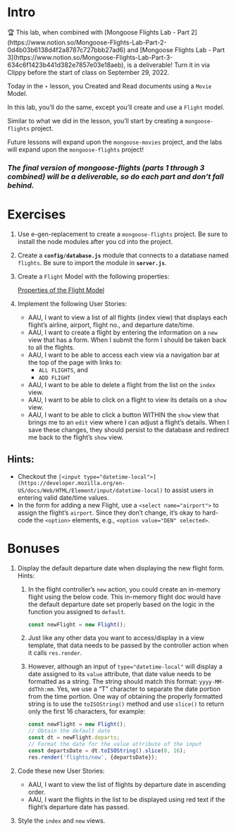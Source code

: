 # Intro

<aside>
🏆 This lab, when combined with [Mongoose Flights Lab - Part 2](https://www.notion.so/Mongoose-Flights-Lab-Part-2-0d4b03b6138d4f2a8787c727bbb27ad6) and [Mongoose Flights Lab - Part 3](https://www.notion.so/Mongoose-Flights-Lab-Part-3-634c6f1423b441d382e7857e03e18aeb), is a deliverable! Turn it in via Clippy before the start of class on September 29, 2022.

</aside>

Today in the ‣ lesson, you Created and Read documents using a `Movie` Model.

In this lab, you’ll do the same, except you’ll create and use a `Flight` model.

Similar to what we did in the lesson, you’ll start by creating a `mongoose-flights` project.

Future lessons will expand upon the `mongoose-movies` project, and the labs will expand upon the `mongoose-flights` project!

### ***The final version of mongoose-flights (parts 1 through 3 combined) will be a deliverable, so do each part and don’t fall behind.***

# Exercises

1. Use e-gen-replacement to create a `mongoose-flights` project. Be sure to install the node modules after you cd into the project.
2. Create a **`config/database.js`** module that connects to a database named `flights`. Be sure to import the module in **`server.js`**.
3. Create a `Flight` Model with the following properties:
    
    [Properties of the Flight Model  ](https://www.notion.so/f13311ec304d4427978121de8e0ae064)
    
4. Implement the following User Stories:
    - AAU, I want to view a list of all flights (index view) that displays each flight’s airline, airport, flight no., and departure date/time.
    - AAU, I want to create a flight by entering the information on a `new` view that has a form. When I submit the form I should be taken back to all the flights.
    - AAU, I want to be able to access each view via a navigation bar at the top of the page with links to:
        - `ALL FLIGHTS`, and
        - `ADD FLIGHT`
    - AAU, I want to be able to delete a flight from the list on the `index` view.
    - AAU, I want to be able to click on a flight to view its details on a `show` view.
    - AAU, I want to be able to click a button WITHIN the `show` view that brings me to an `edit` view where I can adjust a flight’s details.  When I save these changes, they should persist to the database and redirect me back to the flight’s `show` view.

## Hints:

- Checkout the `[<input type="datetime-local">](https://developer.mozilla.org/en-US/docs/Web/HTML/Element/input/datetime-local)` to assist users in entering valid date/time values.
- In the form for adding a new Flight, use a `<select name="airport">` to assign the flight’s `airport`. Since they don’t change, it’s okay to hard-code the `<option>` elements, e.g., `<option value="DEN" selected>`.

# Bonuses

1. Display the default departure date when displaying the new flight form.
Hints:
    1. In the flight controller’s `new` action, you could create an in-memory flight using the below code. This in-memory flight doc would have the default departure date set properly based on the logic in the function you assigned to `default`.
        
        ```jsx
        const newFlight = new Flight();
        ```
        
    2. Just like any other data you want to access/display in a view template, that data needs to be passed by the controller action when it calls `res.render`.
    3. However, although an input of `type="datetime-local"` will display a date assigned to its `value` attribute, that date value needs to be formatted as a string. The string should match this format: `yyyy-MM-ddThh:mm`. Yes, we use a “T” character to separate the date portion from the time portion. One way of obtaining the properly formatted string is to use the `toISOString()` method and use `slice()` to return only the first 16 characters, for example:
        
        ```jsx
        const newFlight = new Flight();
        // Obtain the default date
        const dt = newFlight.departs;
        // Format the date for the value attribute of the input
        const departsDate = dt.toISOString().slice(0, 16);
        res.render('flights/new', {departsDate});
        ```
        
2. Code these new User Stories:
    - AAU, I want to view the list of flights by departure date in ascending order.
    - AAU, I want the flights in the list to be displayed using red text if the flight’s departure date has passed.
3. Style the `index` and `new` views.
